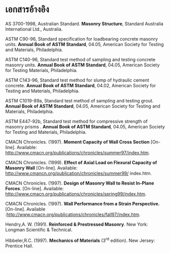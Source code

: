 
# เอกสารอ้างอิง

AS 3700-1998, Australian Standard. **Masonry Structure**, Standard Australia International Ltd., Australia.

ASTM C90-96, Standard specification for loadbearing concrete masonry units. **Annual Book of ASTM Standard**, 04.05, American Society for Testing and Materials, Philadelphia.

ASTM C140-96, Standard test method of sampling and testing concrete masonry units. **Annual Book of ASTM Standard**, 04.05, American Society for Testing Materials, Philadelphia.

ASTM C143-96, Standard test method for slump of hydraulic cement concrete. **Annual Book of ASTM Standard**, 04.02, American Society for Testing and Materials, Philadelphia.

ASTM C1019-89a, Standard test method of sampling and testing grout. **Annual Book of ASTM Standard**, 04.05, American Society for Testing and Materials, Philadelphia.

ASTM E447-92b, Standard test method for compressive strength of masonry prisms . **Annual Book of ASTM Standard**, 04.05, American Society for Testing and Materials, Philadelphia.

CMACN Chronicles. (1997). **Moment Capacity of Wall Cross Section** [On-line]. Available: http://www.cmacn.org/publications/chronicles/summer97/index.htm.

CMACN Chronicles. (1999). **Effect of Axial Load on Flexural Capacity of Masonry Wall** [On-line]. Available: http://www.cmancn.org/publication/chronicles/summer99/
index.htm.

CMACN Chronicles. (1997). **Design of Masonry Wall to Resist In-Plane Forces**. [On-line]. Available: http://www.cmacn.org/publications/chronicles/spring99/index.htm.

CMACN Chronicles. (1997). **Wall Performance from a Strain Perspective.** [On-line]. Available :http://www.cmacn.org/publications/chronicles/fall97/index.htm.

Hendry,A. W. (1991). **Reinforced & Prestressed Masonry**. New York: Longman Scientific & Technical.

Hibbeler,R.C. (1997). **Mechanics of Materials** (3<sup>rd</sup> edition). New Jersey: Prentice Hall.
